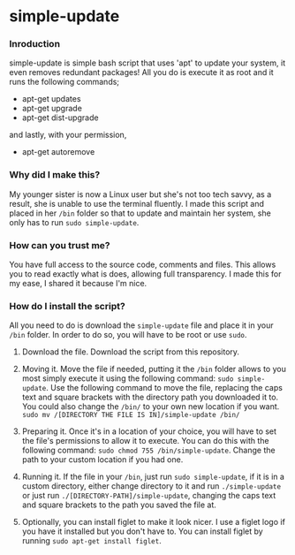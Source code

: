 # simple-update

### Inroduction

simple-update is simple bash script that uses 'apt' to update your system, it even removes redundant packages! All you do is execute it as root and it runs the following commands;

* apt-get updates
* apt-get upgrade
* apt-get dist-upgrade

and lastly, with your permission,

* apt-get autoremove

### Why did I make this?

My younger sister is now a Linux user but she's not too tech savvy, as a result, she is unable to use the terminal fluently. I made this script and placed in her `/bin` folder so that to update and maintain her system, she only has to run `sudo simple-update`.

### How can you trust me?

You have full access to the source code, comments and files. This allows you to read exactly what is does, allowing full transparency. I made this for my ease, I shared it because I'm nice.

### How do I install the script?

All you need to do is download the `simple-update` file and place it in your `/bin` folder. In order to do so, you will have to be root or use `sudo`.

1. Download the file. Download the script from this repository.

2. Moving it. Move the file if needed, putting it the `/bin` folder allows to you most simply execute it using the following command: `sudo simple-update`. Use the following command to move the file, replacing the caps text and square brackets with the directory path you downloaded it to. You could also change the `/bin/` to your own new location if you want.
`sudo mv /[DIRECTORY THE FILE IS IN]/simple-update /bin/`

3. Preparing it. Once it's in a location of your choice, you will have to set the file's permissions to allow it to execute. You can do this with the following command: `sudo chmod 755 /bin/simple-update`. Change the path to your custom location if you had one.

4. Running it. If the file in your `/bin`, just run `sudo simple-update`, if it is in a custom directory, either change directory to it and run `./simple-update` or just run `./[DIRECTORY-PATH]/simple-update`, changing the caps text and square brackets to the path you saved the file at.

5. Optionally, you can install figlet to make it look nicer. I use a figlet logo if you have it installed but you don't have to. You can install figlet by running `sudo apt-get install figlet`.
